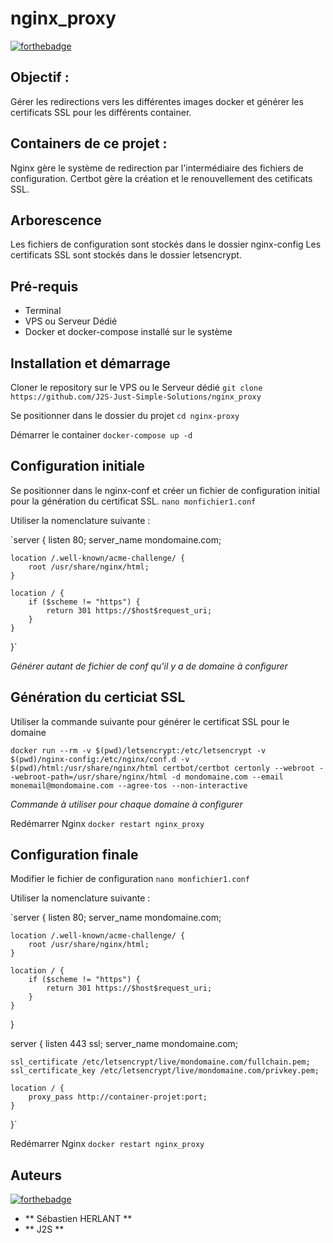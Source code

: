 # nginx_proxy

[![forthebadge](https://forthebadge.com/images/badges/docker-container.svg)](https://forthebadge.com)

## Objectif : 
Gérer les redirections vers les différentes images docker et générer les certificats SSL pour les différents container.

## Containers de ce projet :
Nginx gère le système de redirection par l'intermédiaire des fichiers de configuration.
Certbot gère la création et le renouvellement des cetificats SSL.

## Arborescence
Les fichiers de configuration sont stockés dans le dossier nginx-config
Les certificats SSL sont stockés dans le dossier letsencrypt.

## Pré-requis

- Terminal
- VPS ou Serveur Dédié
- Docker et docker-compose installé sur le système

## Installation et démarrage

Cloner le repository sur le VPS ou le Serveur dédié
`git clone https://github.com/J2S-Just-Simple-Solutions/nginx_proxy`

Se positionner dans le dossier du projet
`cd nginx-proxy`

Démarrer le container
`docker-compose up -d`

## Configuration initiale

Se positionner dans le nginx-conf et créer un fichier de configuration initial pour la génération du certificat SSL.
`nano monfichier1.conf`

Utiliser la nomenclature suivante :

`server {
    listen 80;
    server_name mondomaine.com;

    location /.well-known/acme-challenge/ {
        root /usr/share/nginx/html;
    }

    location / {
        if ($scheme != "https") {
            return 301 https://$host$request_uri;
        }
    }
}`

*Générer autant de fichier de conf qu'il y a de domaine à configurer*

## Génération du certiciat SSL

Utiliser la commande suivante pour générer le certificat SSL pour le domaine

`docker run --rm -v $(pwd)/letsencrypt:/etc/letsencrypt -v $(pwd)/nginx-config:/etc/nginx/conf.d -v $(pwd)/html:/usr/share/nginx/html certbot/certbot certonly --webroot --webroot-path=/usr/share/nginx/html -d mondomaine.com --email monemail@mondomaine.com --agree-tos --non-interactive`

*Commande à utiliser pour chaque domaine à configurer*

Redémarrer Nginx
`docker restart nginx_proxy`

## Configuration finale

Modifier le fichier de configuration
`nano monfichier1.conf`

Utiliser la nomenclature suivante :

`server {
    listen 80;
    server_name mondomaine.com;

    location /.well-known/acme-challenge/ {
        root /usr/share/nginx/html;
    }

    location / {
        if ($scheme != "https") {
            return 301 https://$host$request_uri;
        }
    }
}

server {
    listen 443 ssl;
    server_name mondomaine.com;

    ssl_certificate /etc/letsencrypt/live/mondomaine.com/fullchain.pem;
    ssl_certificate_key /etc/letsencrypt/live/mondomaine.com/privkey.pem;

    location / {
        proxy_pass http://container-projet:port;
    }
}`

Redémarrer Nginx
`docker restart nginx_proxy`

## Auteurs

[![forthebadge](https://forthebadge.com/images/badges/built-by-developers.svg)](https://forthebadge.com)

* ** Sébastien HERLANT **
* ** J2S **

